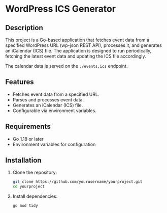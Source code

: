 # WordPress ICS Generator

## Description

This project is a Go-based application that fetches event data from a specified
WordPress URL (wp-json REST API), processes it, and generates an iCalendar
(ICS) file. The application is designed to run periodically, fetching the
latest event data and updating the ICS file accordingly.

The calendar data is served on the `./events.ics` endpoint.

## Features

- Fetches event data from a specified URL.
- Parses and processes event data.
- Generates an iCalendar (ICS) file.
- Configurable via environment variables.

## Requirements

- Go 1.18 or later
- Environment variables for configuration

## Installation

1. Clone the repository:
    ```bash
    git clone https://github.com/yourusername/yourproject.git
    cd yourproject
    ```
2. Install dependencies:
    ```bash
    go mod tidy
    ```